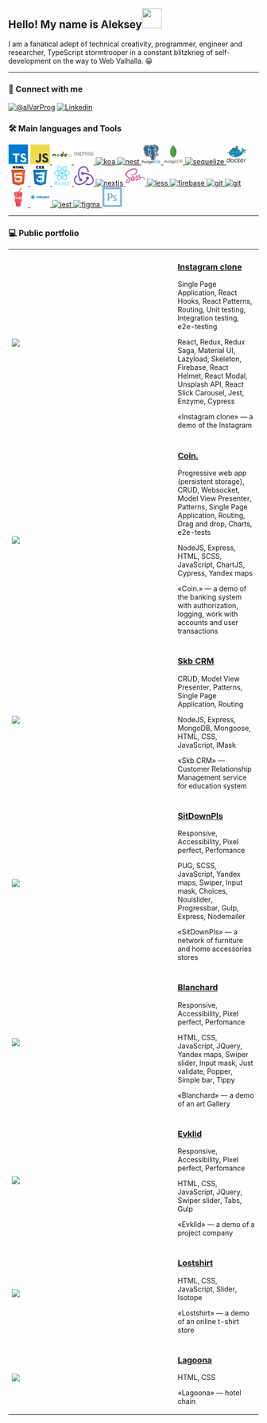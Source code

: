 <h2>Hello! My name is Aleksey<img src="https://media.giphy.com/media/hvRJCLFzcasrR4ia7z/giphy.gif" width="40" height="40"></h2>
<p>I am a fanatical adept of technical creativity, programmer, engineer and researcher, TypeScript stormtrooper in a constant blitzkrieg of self-development on the way to Web Valhalla. 😀</p>
<hr>

### 📇 Connect with me

<p align="left">
  <a href="https://t.me/alVarProg" target="blank"><img align="center" src="https://www.svgrepo.com/show/354443/telegram.svg" alt="@alVarProg" height="30" /></a>
  <a href="https://www.linkedin.com/in/alvarprog" target="blank"><img align="center" src="https://www.vectorlogo.zone/logos/linkedin/linkedin-icon.svg" alt="Linkedin" height="30" /></a>
</p>

### 🛠 Main languages and Tools

<p align="left">
<!-- TypeScript -->
<a href="https://www.typescriptlang.org/" target="_blank" rel="noreferrer"><img src="https://raw.githubusercontent.com/devicons/devicon/master/icons/typescript/typescript-original.svg" alt="typescript" height="40"/></a>
<!-- JavaScript -->
<a href="https://developer.mozilla.org/en-US/docs/Web/JavaScript" target="_blank" rel="noreferrer"><img src="https://raw.githubusercontent.com/devicons/devicon/master/icons/javascript/javascript-original.svg" alt="javascript" height="40"/> </a>
<!-- NodeJS -->
<a href="https://nodejs.org" target="_blank" rel="noreferrer"><img src="https://raw.githubusercontent.com/devicons/devicon/master/icons/nodejs/nodejs-original-wordmark.svg" alt="nodejs" height="40"/> </a>
<!-- Express -->
<a href="https://expressjs.com" target="_blank" rel="noreferrer"> <img src="https://raw.githubusercontent.com/devicons/devicon/master/icons/express/express-original-wordmark.svg" alt="express" height="40"/> </a>
<!-- Koa -->
<a href="https://koajs.com" target="_blank" rel="noreferrer"> <img src="https://www.vectorlogo.zone/logos/koajs/koajs-ar21.svg" alt="koa" height="40"/> </a>
<!-- Nest -->
<a href="https://nestjs.com" target="_blank" rel="noreferrer">
<img src="https://www.vectorlogo.zone/logos/nestjs/nestjs-ar21.svg" alt="nest" height="40"/> </a>
<!-- Postgre -->
<a href="https://www.postgresql.org" target="_blank" rel="noreferrer"> <img src="https://raw.githubusercontent.com/devicons/devicon/master/icons/postgresql/postgresql-original-wordmark.svg" alt="postgresql" height="40"/> </a>
<!-- MongoDB -->
<a href="https://www.mongodb.com" target="_blank" rel="noreferrer"> <img src="https://raw.githubusercontent.com/devicons/devicon/master/icons/mongodb/mongodb-original-wordmark.svg" alt="mongodb" height="40"/> </a>
<!-- Sequelize -->
<a href="https://sequelize.org" target="_blank" rel="noreferrer"> <img src="https://www.vectorlogo.zone/logos/sequelizejs/sequelizejs-ar21.svg" alt="sequelize" height="40"/> </a>
<!-- Docker -->
<a href="https://www.docker.com/" target="_blank" rel="noreferrer"> <img src="https://raw.githubusercontent.com/devicons/devicon/master/icons/docker/docker-original-wordmark.svg" alt="docker" height="40"/> </a>
<!-- HTML -->
<a href="https://www.w3.org/html/" target="_blank" rel="noreferrer"> <img src="https://raw.githubusercontent.com/devicons/devicon/master/icons/html5/html5-original-wordmark.svg" alt="html5" height="40"/> </a>
<!-- CSS -->
<a href="https://www.w3schools.com/css/" target="_blank" rel="noreferrer"><img src="https://raw.githubusercontent.com/devicons/devicon/master/icons/css3/css3-original-wordmark.svg" alt="css3" height="40"/> </a>
<!-- React -->
<a href="https://reactjs.org/" target="_blank" rel="noreferrer"> <img src="https://raw.githubusercontent.com/devicons/devicon/master/icons/react/react-original-wordmark.svg" alt="react" height="40"/> </a>
<!-- Redux -->
<a href="https://redux.js.org" target="_blank" rel="noreferrer"> <img src="https://raw.githubusercontent.com/devicons/devicon/master/icons/redux/redux-original.svg" alt="redux" height="40"/> </a>
<!-- Next -->
<a href="https://nextjs.org/" target="_blank" rel="noreferrer"> <img src="https://cdn.worldvectorlogo.com/logos/nextjs-2.svg" alt="nextjs" height="40"/> </a>
<!-- Sass -->
<a href="https://sass-lang.com" target="_blank" rel="noreferrer"> <img src="https://raw.githubusercontent.com/devicons/devicon/master/icons/sass/sass-original.svg" alt="sass" height="40"/> </a>
<!-- Less -->
<a href="https://lesscss.org/" target="_blank" rel="noreferrer"> <img src="https://www.vectorlogo.zone/logos/lesscss/lesscss-ar21.svg" alt="less" height="40"/> </a>
<!-- Firebase -->
<a href="https://firebase.google.com/" target="_blank" rel="noreferrer"> <img src="https://www.vectorlogo.zone/logos/firebase/firebase-icon.svg" alt="firebase" height="40"/> </a>
<!-- Git -->
<a href="https://git-scm.com" target="_blank" rel="noreferrer"> <img src="https://www.vectorlogo.zone/logos/git-scm/git-scm-icon.svg" alt="git" height="40"/> </a>
<!-- GitLab -->
<a href="https://about.gitlab.com" target="_blank" rel="noreferrer"> <img src="https://www.vectorlogo.zone/logos/gitlab/gitlab-ar21.svg" alt="git" height="40"/> </a>
<!-- Gulp -->
<a href="https://gulpjs.com" target="_blank" rel="noreferrer"> <img src="https://raw.githubusercontent.com/devicons/devicon/master/icons/gulp/gulp-plain.svg" alt="gulp" height="40"/> </a>
<!-- Webpack -->
<a href="https://webpack.js.org" target="_blank" rel="noreferrer"> <img src="https://raw.githubusercontent.com/devicons/devicon/d00d0969292a6569d45b06d3f350f463a0107b0d/icons/webpack/webpack-original-wordmark.svg" alt="webpack" height="40"/> </a>
<!-- Jest -->
<a href="https://jestjs.io" target="_blank" rel="noreferrer"> <img src="https://www.vectorlogo.zone/logos/jestjsio/jestjsio-icon.svg" alt="jest" height="40"/> </a>
<!-- Figma -->
<a href="https://www.figma.com/" target="_blank" rel="noreferrer"> <img src="https://www.vectorlogo.zone/logos/figma/figma-icon.svg" alt="figma" height="40"/> </a>
<!-- Photoshop -->
<a href="https://www.photoshop.com/en" target="_blank" rel="noreferrer"> <img src="https://raw.githubusercontent.com/devicons/devicon/master/icons/photoshop/photoshop-line.svg" alt="photoshop" height="40"/> </a>
</p>
<hr>

### 💻 Public portfolio

<table>
  <tr>
    <td width='320px'>
      <a href='https://diploma-skillbox-javascript.web.app' title='View project demo'>
        <img src='assets/instagram.gif' width='300px'>
      </a>
    </td>
    <td>
      <h3><a href='https://github.com/alvar91/instagram-skillbox-diploma-react-hooks-redux-saga-tests' title='Open repository'>Instagram clone</a></h3>
      <p>Single Page Application, React Hooks, React Patterns, Routing, Unit testing, Integration testing, e2e-testing</p>
      <p>React, Redux, Redux Saga, Material UI, Lazyload, Skeleton, Firebase, React Helmet, React Modal, Unsplash API, React Slick Carousel, Jest, Enzyme, Cypress</p>
      <p>«Instagram clone» — a demo of the Instagram</p>
    </td>
  </tr>
  <tr>
    <td width='320px'>
      <a href='https://github.com/alvar91/coin-scss-js-express' title='Open repository'>
        <img src='assets/coin.gif' width='300px'>
      </a>
    </td>
    <td>
      <h3><a href='https://github.com/alvar91/coin-scss-js-express' title='Open repository'>Coin.</a></h3>
      <p>Progressive web app (persistent storage), CRUD, Websocket, Model View Presenter, Patterns, Single Page Application, Routing, Drag and drop, Charts, e2e-tests</p>
      <p>NodeJS, Express, HTML, SCSS, JavaScript, ChartJS, Cypress, Yandex maps</p>
      <p>«Coin.» — a demo of the banking system with authorization, logging, work with accounts and user transactions</p>
    </td>
  </tr>
  <tr>
    <td width='320px'>
      <a href='https://github.com/alvar91/crm-skillbox-js-css-express-mongodb' title='Open repository'>
        <img src='assets/skb-crm.gif' width='300px'>
      </a>
    </td>
    <td>
      <h3><a href='https://github.com/alvar91/crm-skillbox-js-css-express-mongodb' title='Open repository'>Skb CRM</a></h3>
      <p>CRUD, Model View Presenter, Patterns, Single Page Application, Routing</p>
      <p>NodeJS, Express, MongoDB, Mongoose, HTML, CSS, JavaScript, IMask</p>
      <p>«Skb CRM» — Customer Relationship Management service for education system</p>
    </td>
  </tr>
  <tr>
    <td width='320px'>
      <a href='https://alvar91.github.io/stdpls-pug-scss-js' title='View project demo'>
        <img src='assets/stdpls.gif' width='300px'>
      </a>
    </td>
    <td>
      <h3><a href='https://github.com/alvar91/stdpls-pug-scss-js' title='Open repository'>SitDownPls</a></h3>
      <p>Responsive, Accessibility, Pixel perfect, Perfomance</p>
      <p>PUG, SCSS, JavaScript, Yandex maps, Swiper, Input mask, Choices, Nouislider, Progressbar, Gulp, Express, Nodemailer</p>
      <p>«SitDownPls» — a network of furniture and home accessories stores</p>
    </td>
  </tr>
  <tr>
    <td width='320px'>
      <a href='https://alvar91.github.io/blanchard-html-css-js' title='View project demo'>
        <img src='assets/blanchard.gif' width='300px'>
      </a>
    </td>
    <td>
      <h3><a href='https://github.com/alvar91/blanchard-html-css-js' title='Open repository'>Blanchard</a></h3>
      <p>Responsive, Accessibility, Pixel perfect, Perfomance</p>
      <p>HTML, CSS, JavaScript, JQuery, Yandex maps, Swiper slider, Input mask, Just validate, Popper, Simple bar, Tippy</p>
      <p>«Blanchard» — a demo of an art Gallery</p>
    </td>
  </tr>
  <tr>
    <td width='320px'>
      <a href='https://alvar91.github.io/evklid-js-html-css' title='View project demo'>
        <img src='assets/evklid.gif' width='300px'>
      </a>
    </td>
    <td>
      <h3><a href='https://github.com/alvar91/evklid-js-html-css' title='Open repository'>Evklid</a></h3>
      <p>Responsive, Accessibility, Pixel perfect, Perfomance</p>
      <p>HTML, CSS, JavaScript, JQuery, Swiper slider, Tabs, Gulp</p>
      <p>«Evklid» — a demo of a project company</p>
    </td>
  </tr>
  <tr>
    <td width='320px'>
      <a href='https://alvar91.github.io/lostshirt-html-css-js' title='View project demo'>
        <img src='assets/lostshirt.gif' width='300px'>
      </a>
    </td>
    <td>
      <h3><a href='https://github.com/alvar91/lostshirt-html-css-js' title='Open repository'>Lostshirt</a></h3>
      <p>HTML, CSS, JavaScript, Slider, Isotope</p>
      <p>«Lostshirt» — a demo of an online t-shirt store</p>
    </td>
  </tr>
  <tr>
    <td width='320px'>
      <a href='https://alvar91.github.io/lagoona-html-css/' title='View project demo'>
        <img src='assets/lagoona.gif' width='300px'>
      </a>
    </td>
    <td>
      <h3><a href='https://github.com/alvar91/lagoona-html-css' title='Open repository'>Lagoona</a></h3>
      <p>HTML, CSS</p>
      <p>«Lagoona» — hotel chain</p>
    </td>
  </tr>
</table>
